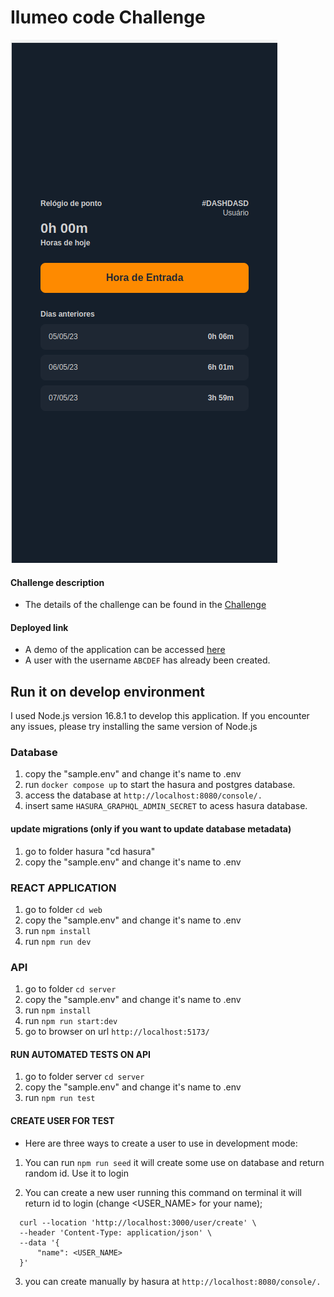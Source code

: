 # Ilumeo code Challenge

![Ilumeo application](screenshot.png)

#### Challenge description
- The details of the challenge can be found in the  [Challenge](challenge.md)


#### Deployed link
- A demo of the application can be accessed <a href="https://ilumeo-challenge-h3xxb8mv4-felipeschiavini.vercel.app/" target="_blank"> here </a>
- A user with the username `ABCDEF` has already been created.


## Run it on develop environment

I used Node.js version 16.8.1 to develop this application. If you encounter any issues, please try installing the same version of Node.js

### Database

1. copy the "sample.env" and change it's name to .env
2. run `docker compose up` to start the hasura and postgres database.
3. access the database at `http://localhost:8080/console/.`
4. insert same `HASURA_GRAPHQL_ADMIN_SECRET` to acess hasura database.

#### update migrations (only if you want to update database metadata)

1. go to folder hasura "cd hasura"
2. copy the "sample.env" and change it's name to .env

### REACT APPLICATION

1. go to folder `cd web`
2. copy the "sample.env" and change it's name to .env
3. run `npm install`
4. run `npm run dev`

### API

1. go to folder `cd server`
2. copy the "sample.env" and change it's name to .env
3. run `npm install`
4. run `npm run start:dev`
5. go to browser on url `http://localhost:5173/`

#### RUN AUTOMATED TESTS ON API
1. go to folder server `cd server`
2. copy the "sample.env" and change it's name to .env
3. run `npm run test`

#### CREATE USER FOR TEST

- Here are three ways to create a user to use in development mode:

1. You can run `npm run seed` it will create some use on database and return random id. Use it to login

2. You can create a new user running this command on terminal it will return id to login (change <USER_NAME> for your name);

```
  curl --location 'http://localhost:3000/user/create' \
  --header 'Content-Type: application/json' \
  --data '{
      "name": <USER_NAME>
  }'
```

3. you can create manually by hasura at `http://localhost:8080/console/.`
